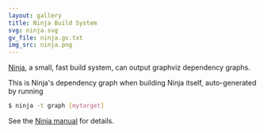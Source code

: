 ```yaml
---
layout: gallery
title: Ninja Build System
svg: ninja.svg
gv_file: ninja.gv.txt
img_src: ninja.png
---
```

[Ninja](https://ninja-build.org/), a small, fast build system, can output graphviz dependency graphs.

This is Ninja's dependency graph when building Ninja itself, auto-generated by running

```sh
$ ninja -t graph [mytarget]
```

See the [Ninja manual](https://ninja-build.org/manual.html) for details.
